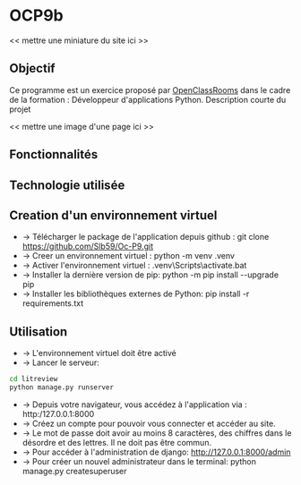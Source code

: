 # OCP9b

<< mettre une miniature du site ici >>

## Objectif
Ce programme est un exercice proposé par [OpenClassRooms](https://openclassrooms.com/fr/) dans le cadre de la formation :
Développeur d'applications Python. Description courte du projet

<< mettre une  image d'une page ici >>

## Fonctionnalités


## Technologie utilisée


## Creation d'un environnement virtuel
* -> Télécharger le package de l'application depuis github : git clone https://github.com/Slb59/Oc-P9.git
* -> Creer un environnement virtuel : python -m venv .venv
* -> Activer l'environnement virtuel : .venv\Scripts\activate.bat
* -> Installer la dernière version de pip: python -m pip install --upgrade pip
* -> Installer les bibliothèques externes de Python: pip install -r requirements.txt

## Utilisation

* -> L'environnement virtuel doit être activé
* -> Lancer le serveur:
```bash
cd litreview
python manage.py runserver
```
* -> Depuis votre navigateur, vous accédez à l'application via : http:/127.0.0.1:8000
* -> Créez un compte pour pouvoir vous connecter et accéder au site.
* -> Le mot de passe doit avoir au moins 8 caractères, des chiffres dans le désordre et des lettres. Il ne doit pas être commun.
* -> Pour accéder à l'administration de django: http://127.0.0.1:8000/admin
* -> Pour créer un nouvel administrateur dans le terminal: python manage.py createsuperuser

